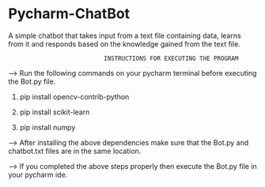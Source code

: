 # Pycharm-ChatBot
A simple chatbot that takes input from a text file containing data, learns from it and responds based on the knowledge gained from the text file.

                               INSTRUCTIONS FOR EXECUTING THE PROGRAM


--> Run the following commands on your pycharm terminal before executing the Bot.py file.

 1) pip install opencv-contrib-python

 2) pip install scikit-learn

 3) pip install numpy

--> After installing the above dependencies make sure that the Bot.py and chatbot.txt files are in the same location. 

--> If you completed the above steps properly then execute the Bot.py file in your pycharm ide.

